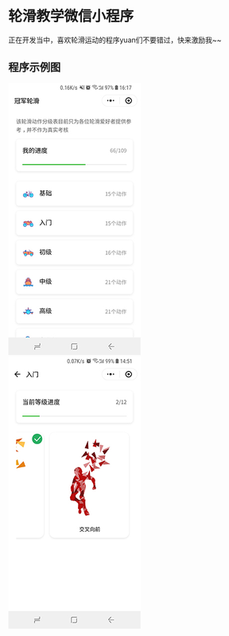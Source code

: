 # 轮滑教学微信小程序
正在开发当中，喜欢轮滑运动的程序yuan们不要错过，快来激励我~~


## 程序示例图
![image](./res/pictures/home.jpg)  ![image](./res/pictures/grade.jpg)
